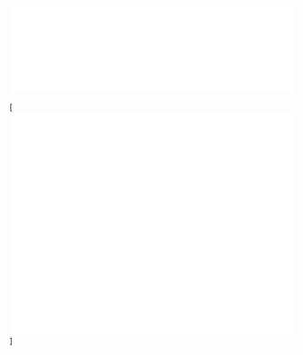  <embed src="tecnologias.svg" style="width: 100%;" alt="Click to see the source">
 
 [![Title](tecnologias.svg)]
